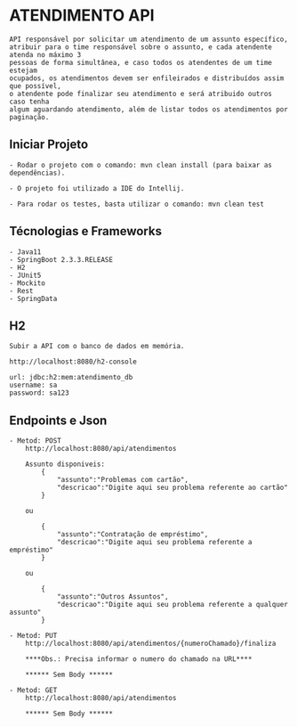 # ATENDIMENTO API

    API responsável por solicitar um atendimento de um assunto específico, 
    atribuir para o time responsável sobre o assunto, e cada atendente atenda no máximo 3
    pessoas de forma simultânea, e caso todos os atendentes de um time estejam
    ocupados, os atendimentos devem ser enfileirados e distribuídos assim que possível,
    o atendente pode finalizar seu atendimento e será atribuido outros caso tenha
    algum aguardando atendimento, além de listar todos os atendimentos por paginação.

## Iniciar Projeto

    - Rodar o projeto com o comando: mvn clean install (para baixar as dependências).
    
    - O projeto foi utilizado a IDE do Intellij.
    
    - Para rodar os testes, basta utilizar o comando: mvn clean test

## Técnologias e Frameworks

    - Java11
    - SpringBoot 2.3.3.RELEASE
    - H2
    - JUnit5
    - Mockito
    - Rest
    - SpringData

## H2

    Subir a API com o banco de dados em memória.

    http://localhost:8080/h2-console

    url: jdbc:h2:mem:atendimento_db
    username: sa
    password: sa123

## Endpoints e Json

    - Metod: POST    
        http://localhost:8080/api/atendimentos

        Assunto disponiveis: 
            {
                "assunto":"Problemas com cartão",
                "descricao":"Digite aqui seu problema referente ao cartão"
            }
            
        ou    
    
            {
                "assunto":"Contratação de empréstimo",
                "descricao":"Digite aqui seu problema referente a empréstimo"
            }

        ou

            {
                "assunto":"Outros Assuntos",
                "descricao":"Digite aqui seu problema referente a qualquer assunto"
            }

    - Metod: PUT
        http://localhost:8080/api/atendimentos/{numeroChamado}/finaliza
        
        ****Obs.: Precisa informar o numero do chamado na URL****

        ****** Sem Body ******

    - Metod: GET
        http://localhost:8080/api/atendimentos

        ****** Sem Body ******